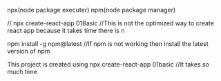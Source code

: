 <!-- How to create react app -->
npx(node package executer)
npm(node package manager)

// npx create-react-app 01Basic         //This is not the optimized way to create react app because it takes time there is n

npm install -g npm@latest       //If npm is not working then install the latest version of npm


<!-- 01basic -->
This project is created using npx create-react-app 01basic                    //It takes so much time